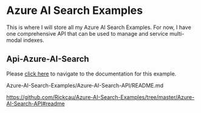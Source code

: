 # Azure AI Search Examples
This is where I will store all my Azure AI Search Examples.  For now, I have one comprehensive API that can be used to manage and service multi-modal indexes.

## Api-Azure-AI-Search
Please [click here](Azure-AI-Search-API/README.md) to navigate to the documentation for this example. 

Azure-AI-Search-Examples/Azure-AI-Search-API/README.md


https://github.com/Rickcau/Azure-AI-Search-Examples/tree/master/Azure-AI-Search-API#readme

